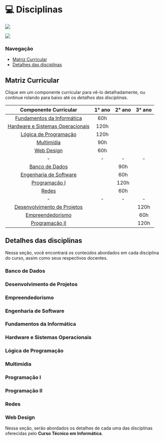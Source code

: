 # :computer: Disciplinas

<img src="https://img.shields.io/badge/Instagram-ifc.oficial.videira-e4465e.svg?style=for-the-badge&logo=Instagram&logoWidth=30&labelColor=fafafa"/>

<a href="../../README.md"><img src="https://img.shields.io/badge/-Voltar%20ao%20in%C3%ADcio-green?style=for-the-badge&color=fc6f03"/></a>

### Navegação 
<ul>
    <li>
        <a href="#matriz-curricular">Matriz Curricular</a>
    </li>
    <li>
        <a href="#detalhes-das-disciplinas">Detalhes das disciplinas</a>
    </li>
</ul>

## Matriz Curricular

Clique em um componente curricular para vê-lo detalhadamente, ou continue rolando para baixo até os *detalhes das disciplinas*.

Componente Curricular | 1° ano | 2° ano | 3° ano |
:------:  | :-------:  |  :-------: | :--------: |
<a href="#fundamentos-da-informática">Fundamentos da Informática</a> | 60h 
<a href="#hardware-e-sistemas-operacionais">Hardware e Sistemas Operacionais</a> | 120h
<a href="#lógica-de-programação">Lógica de Programação</a> | 120h 
<a href="#multimídia">Multimídia</a> | 90h  
<a href="#web-design">Web Design</a> | 60h
-| - | - | - |
<a href="#banco-de-dados">Banco de Dados</a> | | 90h 
<a href="#engenharia-de-software">Engenharia de Software</a> | | 60h 
<a href="#programação-i">Programação I</a> | | 120h
<a href="#redes">Redes</a> | | 60h
-| - | - | - |
<a href="#desenvolvimento-de-projetos">Desenvolvimento de Projetos</a> | | | 120h
<a href="#empreendedorismo">Empreendedorismo</a> | | | 60h
<a href="#programação-ii">Programação II</a> | | | 120h

## Detalhes das disciplinas

Nessa seção, você encontrará os conteúdos abordados em cada disciplina do curso, assim como seus respectivos docentes.

### Banco de Dados



### Desenvolvimento de Projetos

### Empreendedorismo

### Engenharia de Software

### Fundamentos da Informática

### Hardware e Sistemas Operacionais

### Lógica de Programação

### Multimídia

### Programação I

### Programação II

### Redes

### Web Design

Nessa seção, serão abordados os detalhes de cada uma das disciplinas oferecidas pelo **Curso Técnico em Informática**. 


